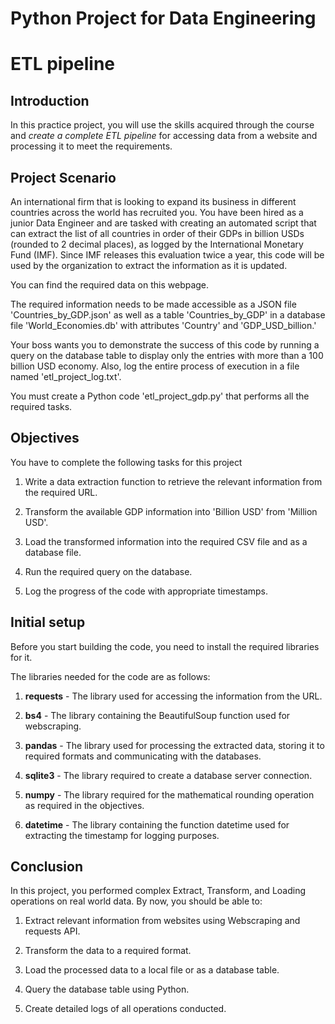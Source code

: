 # Python Project for Data Engineering
# ETL pipeline

## Introduction
In this practice project, you will use the skills acquired through the course and *create a complete ETL pipeline* for accessing data from a website and processing it to meet the requirements.

## Project Scenario
An international firm that is looking to expand its business in different countries across the world has recruited you. You have been hired as a junior Data Engineer and are tasked with creating an automated script that can extract the list of all countries in order of their GDPs in billion USDs (rounded to 2 decimal places), as logged by the International Monetary Fund (IMF). Since IMF releases this evaluation twice a year, this code will be used by the organization to extract the information as it is updated.

You can find the required data on this webpage.

The required information needs to be made accessible as a JSON file 'Countries_by_GDP.json' as well as a table 'Countries_by_GDP' in a database file 'World_Economies.db' with attributes 'Country' and 'GDP_USD_billion.'

Your boss wants you to demonstrate the success of this code by running a query on the database table to display only the entries with more than a 100 billion USD economy. Also, log the entire process of execution in a file named 'etl_project_log.txt'.

You must create a Python code 'etl_project_gdp.py' that performs all the required tasks.

## Objectives
You have to complete the following tasks for this project

1. Write a data extraction function to retrieve the relevant information from the required URL.

2. Transform the available GDP information into 'Billion USD' from 'Million USD'.

3. Load the transformed information into the required CSV file and as a database file.

4. Run the required query on the database.

5. Log the progress of the code with appropriate timestamps.

## Initial setup
Before you start building the code, you need to install the required libraries for it.

The libraries needed for the code are as follows:

1. **requests** - The library used for accessing the information from the URL.

2. **bs4** - The library containing the BeautifulSoup function used for webscraping.

3. **pandas** - The library used for processing the extracted data, storing it to required formats and communicating with the databases.

4. **sqlite3** - The library required to create a database server connection.

5. **numpy** - The library required for the mathematical rounding operation as required in the objectives.

6. **datetime** - The library containing the function datetime used for extracting the timestamp for logging purposes.


## Conclusion

In this project, you performed complex Extract, Transform, and Loading operations on real world data. By now, you should be able to:

1. Extract relevant information from websites using Webscraping and requests API.

2. Transform the data to a required format.

3. Load the processed data to a local file or as a database table.

4. Query the database table using Python.

5. Create detailed logs of all operations conducted.
